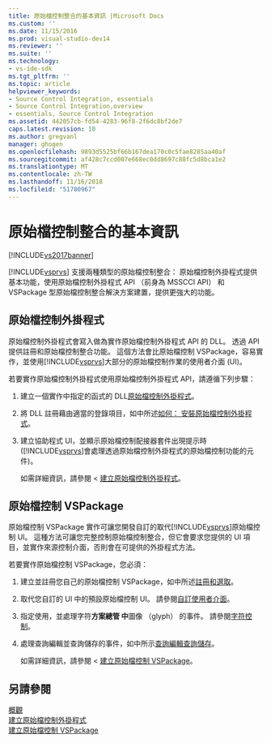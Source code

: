 ```yaml
---
title: 原始檔控制整合的基本資訊 |Microsoft Docs
ms.custom: ''
ms.date: 11/15/2016
ms.prod: visual-studio-dev14
ms.reviewer: ''
ms.suite: ''
ms.technology:
- vs-ide-sdk
ms.tgt_pltfrm: ''
ms.topic: article
helpviewer_keywords:
- Source Control Integration, essentials
- Source Control Integration,overview
- essentials, Source Control Integration
ms.assetid: 442057cb-fd54-4283-96f8-2f6dc8bf2de7
caps.latest.revision: 10
ms.author: gregvanl
manager: ghogen
ms.openlocfilehash: 9893d5525bf66b167dea170c0c5fae8285aa40af
ms.sourcegitcommit: af428c7ccd007e668ec0dd8697c88fc5d8bca1e2
ms.translationtype: MT
ms.contentlocale: zh-TW
ms.lasthandoff: 11/16/2018
ms.locfileid: "51780967"
---
```

# <a name="source-control-integration-essentials"></a>原始檔控制整合的基本資訊
[!INCLUDE[vs2017banner](../../includes/vs2017banner.md)]

[!INCLUDE[vsprvs](../../includes/vsprvs-md.md)] 支援兩種類型的原始檔控制整合： 原始檔控制外掛程式提供基本功能，使用原始檔控制外掛程式 API （前身為 MSSCCI API） 和 VSPackage 型原始檔控制整合解決方案建置，提供更強大的功能。  
  
## <a name="source-control-plug-in"></a>原始檔控制外掛程式  
 原始檔控制外掛程式會寫入做為實作原始檔控制外掛程式 API 的 DLL。 透過 API 提供註冊和原始檔控制整合功能。 這個方法會比原始檔控制 VSPackage，容易實作，並使用[!INCLUDE[vsprvs](../../includes/vsprvs-md.md)]大部分的原始檔控制作業的使用者介面 (UI)。  
  
 若要實作原始檔控制外掛程式使用原始檔控制外掛程式 API，請遵循下列步驟：  
  
1. 建立一個實作中指定的函式的 DLL[原始檔控制外掛程式](../../extensibility/source-control-plug-ins.md)。  
  
2. 將 DLL 註冊藉由適當的登錄項目，如中所述[如何： 安裝原始檔控制外掛程式](../../extensibility/internals/how-to-install-a-source-control-plug-in.md)。  
  
3. 建立協助程式 UI，並顯示原始檔控制配接器套件出現提示時 ([!INCLUDE[vsprvs](../../includes/vsprvs-md.md)]會處理透過原始檔控制外掛程式的原始檔控制功能的元件)。  
  
   如需詳細資訊，請參閱 <<c0> [ 建立原始檔控制外掛程式](../../extensibility/internals/creating-a-source-control-plug-in.md)。  
  
## <a name="source-control-vspackage"></a>原始檔控制 VSPackage  
 原始檔控制 VSPackage 實作可讓您開發自訂的取代[!INCLUDE[vsprvs](../../includes/vsprvs-md.md)]原始檔控制 UI。 這種方法可讓您完整控制原始檔控制整合，但它會要求您提供的 UI 項目，並實作來源控制介面，否則會在可提供的外掛程式方法。  
  
 若要實作原始檔控制 VSPackage，您必須：  
  
1. 建立並註冊您自己的原始檔控制 VSPackage，如中所述[註冊和選取](../../extensibility/internals/registration-and-selection-source-control-vspackage.md)。  
  
2. 取代您自訂的 UI 中的預設原始檔控制 UI。 請參閱[自訂使用者介面](../../extensibility/internals/custom-user-interface-source-control-vspackage.md)。  
  
3. 指定使用，並處理字符**方案總管 中**圖像 （glyph） 的事件。 請參閱[字符控制](../../extensibility/internals/glyph-control-source-control-vspackage.md)。  
  
4. 處理查詢編輯並查詢儲存的事件，如中所示[查詢編輯查詢儲存](../../extensibility/internals/query-edit-query-save-source-control-vspackage.md)。  
  
   如需詳細資訊，請參閱 <<c0> [ 建立原始檔控制 VSPackage](../../extensibility/internals/creating-a-source-control-vspackage.md)。  
  
## <a name="see-also"></a>另請參閱  
 [概觀](../../extensibility/internals/source-control-integration-overview.md)   
 [建立原始檔控制外掛程式](../../extensibility/internals/creating-a-source-control-plug-in.md)   
 [建立原始檔控制 VSPackage](../../extensibility/internals/creating-a-source-control-vspackage.md)

